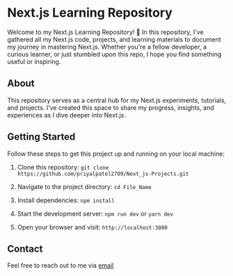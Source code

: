 # Next.js Learning Repository

Welcome to my Next.js Learning Repository! 🚀 In this repository, I've gathered all my Next.js code, projects, and learning materials to document my journey in mastering Next.js. Whether you're a fellow developer, a curious learner, or just stumbled upon this repo, I hope you find something useful or inspiring.

## About

This repository serves as a central hub for my Next.js experiments, tutorials, and projects. I've created this space to share my progress, insights, and experiences as I dive deeper into Next.js.

<!-- ## Projects

Explore some of the exciting projects I've built using Next.js:

1. [Project Name](/projects/project-name) - A brief description of the project and its purpose.

2. [Another Project](/projects/another-project) - What this project does and why it's awesome.

3. ... -->

## Getting Started

Follow these steps to get this project up and running on your local machine:

1. Clone this repository: `git clone https://github.com/priyalpatel2709/Next_js-Projects.git`

2. Navigate to the project directory: `cd File_Name`

3. Install dependencies: `npm install`

4. Start the development server: `npm run dev` or `yarn dev`

5. Open your browser and visit: `http://localhost:3000`


## Contact

Feel free to reach out to me via [email](piyu9552@gmail.com)

